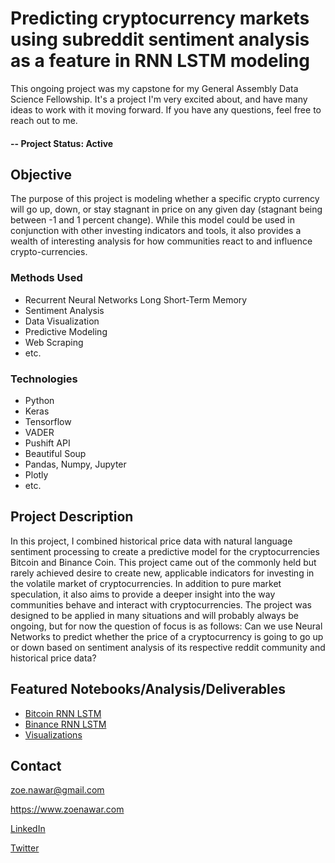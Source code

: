 # Predicting cryptocurrency markets using subreddit sentiment analysis as a feature in RNN LSTM modeling
This ongoing project was my capstone for my General Assembly Data Science Fellowship. It's a project I'm very excited about, and have many ideas to work with it moving forward. If you have any questions, feel free to reach out to me. 

#### -- Project Status: Active

## Objective
The purpose of this project is modeling whether a specific crypto currency will go up, down, or stay stagnant in price on any given day (stagnant being between -1 and 1 percent change). While this model could be used in conjunction with other investing indicators and tools, it also provides a wealth of interesting analysis for how communities react to and influence crypto-currencies. 

### Methods Used
* Recurrent Neural Networks Long Short-Term Memory
* Sentiment Analysis
* Data Visualization
* Predictive Modeling
* Web Scraping
* etc.

### Technologies
* Python
* Keras
* Tensorflow
* VADER
* Pushift API
* Beautiful Soup
* Pandas, Numpy, Jupyter
* Plotly
* etc. 

## Project Description
In this project, I combined historical price data with natural language sentiment processing to create a predictive model for the cryptocurrencies Bitcoin and Binance Coin. This project came out of the commonly held but rarely achieved desire to create new, applicable indicators for investing in the volatile market of cryptocurrencies. In addition to pure market speculation, it also aims to provide a deeper insight into the way communities behave and interact with cryptocurrencies. The project was designed to be applied in many situations and will probably always be ongoing, but for now the question of focus is as follows: Can we use Neural Networks to predict whether the price of a cryptocurrency is going to go up or down based on sentiment analysis of its respective reddit community and historical price data?

## Featured Notebooks/Analysis/Deliverables
* [Bitcoin RNN LSTM](https://github.com/zoenawar/crypto_prediction_RNNmodeling/blob/master/notebooks/RNN_LSTM_on_6_years_of_Bitcoin.ipynb)
* [Binance RNN LSTM](https://github.com/zoenawar/crypto_prediction_RNNmodeling/blob/master/notebooks/RNN_LSTM_on_2_years_of_Binance.ipynb)
* [Visualizations](https://github.com/zoenawar/crypto_prediction_RNNmodeling/tree/master/visualizations)



## Contact
zoe.nawar@gmail.com

https://www.zoenawar.com

[LinkedIn](https://www.linkedin.com/in/zoe-nawar-a00691178/)

[Twitter](https://www.twitter.com/zoenawar)
